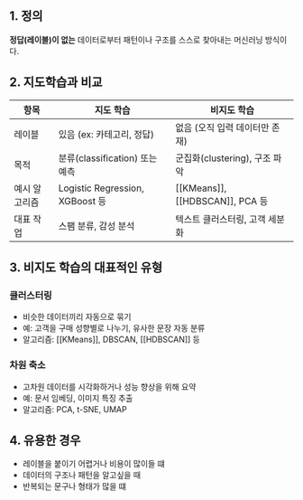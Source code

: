 ## 1. 정의
**정답(레이블)이 없는** 데이터로부터 패턴이나 구조를 스스로 찾아내는 머신러닝 방식이다.

## 2. 지도학습과 비교
| 항목      | 지도 학습                          | 비지도 학습                         |
| ------- | ------------------------------ | ------------------------------ |
| 레이블     | 있음 (ex: 카테고리, 정답)              | 없음 (오직 입력 데이터만 존재)             |
| 목적      | 분류(classification) 또는 예측       | 군집화(clustering), 구조 파악         |
| 예시 알고리즘 | Logistic Regression, XGBoost 등 | [[KMeans]], [[HDBSCAN]], PCA 등 |
| 대표 작업   | 스팸 분류, 감성 분석                   | 텍스트 클러스터링, 고객 세분화              |
## 3. 비지도 학습의 대표적인 유형
### 클러스터링
- 비슷한 데이터끼리 자동으로 묶기
- 예: 고객을 구매 성향별로 나누기, 유사한 문장 자동 분류
- 알고리즘: [[KMeans]], DBSCAN, [[HDBSCAN]] 등
### 차원 축소
- 고차원 데이터를 시각화하거나 성능 향상을 위해 요약
- 예: 문서 임베딩, 이미지 특징 추출
- 알고리즘: PCA, t-SNE, UMAP
## 4. 유용한 경우
- 레이블을 붙이기 어렵거나 비용이 많이들 떄
- 데이터의 구조나 패턴을 알고싶을 때
- 반복되는 문구나 형태가 많을 떄

